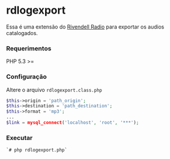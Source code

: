rdlogexport
===========

Essa é uma extensão do [Rivendell Radio](http://www.rivendellaudio.org/ "Acesse") para exportar os audios catalogados.

### Requerimentos

PHP 5.3 >=

### Configuração

Altere o arquivo `rdlogexport.class.php`

```php
$this->origin = 'path_origin';
$this->destination = 'path_destination';
$this->format = 'mp3';
...
$link = mysql_connect('localhost', 'root', '***');
```

### Executar
    `# php rdlogexport.php`